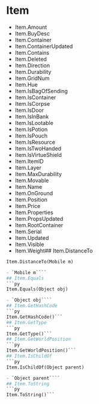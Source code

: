 # Item

- Item.Amount
- Item.BuyDesc
- Item.Container
- Item.ContainerUpdated
- Item.Contains
- Item.Deleted
- Item.Direction
- Item.Durability
- Item.GridNum
- Item.Hue
- Item.IsBagOfSending
- Item.IsContainer
- Item.IsCorpse
- Item.IsDoor
- Item.IsInBank
- Item.IsLootable
- Item.IsPotion
- Item.IsPouch
- Item.IsResource
- Item.IsTwoHanded
- Item.IsVirtueShield
- Item.ItemID
- Item.Layer
- Item.MaxDurability
- Item.Movable
- Item.Name
- Item.OnGround
- Item.Position
- Item.Price
- Item.Properties
- Item.PropsUpdated
- Item.RootContainer
- Item.Serial
- Item.Updated
- Item.Visible
- Item.Weight## Item.DistanceTo
```py
Item.DistanceTo(Mobile m)

- `Mobile m````
## Item.Equals
```py
Item.Equals(Object obj)

- `Object obj````
## Item.GetHashCode
```py
Item.GetHashCode()```
## Item.GetType
```py
Item.GetType()```
## Item.GetWorldPosition
```py
Item.GetWorldPosition()```
## Item.IsChildOf
```py
Item.IsChildOf(Object parent)

- `Object parent````
## Item.ToString
```py
Item.ToString()```
